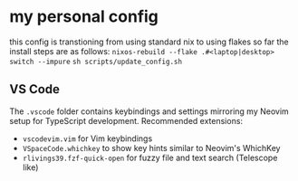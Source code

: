 # my personal config
this config is transtioning from using standard nix to using flakes
so far the install steps are as follows:
`nixos-rebuild --flake .#<laptop|desktop> switch --impure`
`sh scripts/update_config.sh`

## VS Code
The `.vscode` folder contains keybindings and settings mirroring my Neovim setup for TypeScript development.
Recommended extensions:

- `vscodevim.vim` for Vim keybindings
- `VSpaceCode.whichkey` to show key hints similar to Neovim's WhichKey
- `rlivings39.fzf-quick-open` for fuzzy file and text search (Telescope like)

